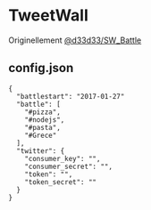 # TweetWall

Originellement [@d33d33/SW_Battle](https://github.com/d33d33/SW_Battle)

config.json
-----------
```
{
  "battlestart": "2017-01-27"
  "battle": [
    "#pizza",
    "#nodejs",
    "#pasta",
    "#Grece"
  ],
  "twitter": {
    "consumer_key": "",
    "consumer_secret": "",
    "token": "",
    "token_secret": ""
  }
}
```
